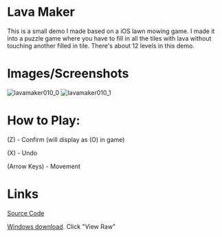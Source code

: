 # Lava Maker
This is a small demo I made based on a iOS lawn mowing game. I made it into a puzzle game where you have to fill in all the tiles with lava without touching another filled in tile. There's about 12 levels in this demo.



# Images/Screenshots
![lavamaker010_0](https://github.com/user-attachments/assets/f8621031-61d1-4cca-9be7-3864a26d3725)
![lavamaker010_1](https://github.com/user-attachments/assets/e8df013d-ffa1-43ca-a80c-98e23c5e60cf)

# How to Play:
(Z) - Confirm (will display as (O) in game)

(X) - Undo

(Arrow Keys) - Movement


# Links

[Source Code](https://github.com/int-nk/pico8files/blob/main/carts/Lava_maker/lawnmower010.p8)

[Windows download](https://github.com/int-nk/pico8files/blob/main/carts/Lava_maker/lavamaker010_windows.zip). Click "View Raw"
